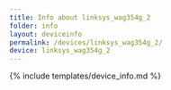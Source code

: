 ```yaml
---
title: Info about linksys_wag354g_2
folder: info
layout: deviceinfo
permalink: /devices/linksys_wag354g_2/
device: linksys_wag354g_2
---
```

{% include templates/device_info.md %}
